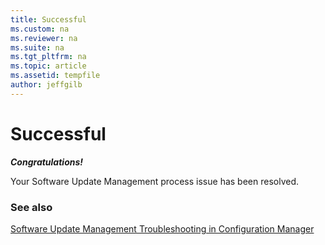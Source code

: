 ```yaml
---
title: Successful
ms.custom: na
ms.reviewer: na
ms.suite: na
ms.tgt_pltfrm: na
ms.topic: article
ms.assetid: tempfile
author: jeffgilb
---
```

# Successful

***Congratulations!***

Your Software Update Management process issue has been resolved.

### See also
[Software Update Management Troubleshooting in Configuration Manager](.\ts-sum.md)

